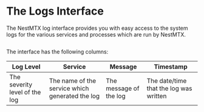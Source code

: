 # The Logs Interface

<script setup>
import { useData } from 'vitepress'
import { computed } from 'vue'

const { isDark } = useData()
const src = computed(() => isDark.value ? '/screenshots/logs-dark.png' : '/screenshots/logs-light.png')
</script>

The NestMTX log interface provides you with easy access to the system logs for the various services and processes which are run by NestMTX.

<img :src="src" />

The interface has the following columns:

| Log Level                     | Service                                         | Message                | Timestamp                              |
| ----------------------------- | ----------------------------------------------- | ---------------------- | -------------------------------------- |
| The severity level of the log | The name of the service which generated the log | The message of the log | The date/time that the log was written |
